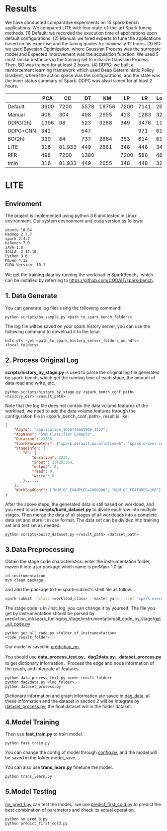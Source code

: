 # Results
We have conducted comparative experiments on 15 spark-bench applications. We compared LITE with four state-of-the-art Spark tuning methods. (1) Default: we
recorded the execution time of applications upon default configurations. (2) Manual: we hired experts to tune the applications based on his expertise and the tuning guides for maximally 12 hours. (3) BO: we used Bayesian Optimization, where Gaussian Process was the surrogate model and Expected Improvement was the acquisition function. We used 5 most similar instances in the training set to initialize Gaussian Process. Then, BO was trained for at least 2 hours. (4) DDPG: we built a reinforcement learning framework which
used Deep Deterministic Policy Gradient, where the action space was the configurations, and the state was the inner status summary of Spark. DDPG was also trained for at least 2 hours.

|          | PCA  | CC     | DT   | KM    | LP   | LR   | Logit | PR   | PO   | SP   | SCC  | SVD++ | SVM    | TS   | TC   |
|----------|------|--------|------|-------|------|------|-------|------|------|------|------|-------|--------|------|------|
| Default  | 3600 | 7200   | 5578 | 18756 | 7200 | 7141 | 2649  | 7200 | 7200 | 7200 | 7200 | 7200  | 7200   | 7200 | 7200 |
| Manual   | 408  | 304    | 498  | 2655  | 413  | 1283 | 324   | 4099 | 253  | 217  | 515  | 445   | 665    | 667  | 7200 |
| DDPG(2h) | 1396 | 98     | 523  | 3288  | 349  | 3476 | 1126  | 2553 | 395  | 7200 | 1095 | 7200  | 3600   | 1131 | 114  |
| DDPG+CNN | 342  |        | 547  |       |      | 971  | 617   |      |      |      |      |       | 1443   | 2030 |      |
| BO(2h)   | 339  | 84     | 737  | 2884  | 353  | 614  | 619   | 7200 | 249  | 168  | 586  | 423   | 675    | 1865 | 81   |
| LITE     | 316  | 81.933 | 449  | 2881  | 348  | 448  | 345   | 2184 | 116  | 145  | 316  | 352   | 456.97 | 325  | 65   |
| RFR      | 498  | 7200   | 1380 |       | 7200 | 588  | 480   | 7200 | 7200 | 7200 | 723  | 1560  | 660    | 336  | 7200 |
| tmin     | 316  | 81.933 | 449  | 2655  | 348  | 448  | 324   | 2184 | 116  | 145  | 316  | 352   | 456.97 | 325  | 65   |


# LITE 
## Enviroment

The project is implemented using python 3.6 and tested in Linux environment. Our system environment and cuda version as follows:

```
ubuntu 18.04
Hadoop 2.7.7
spark 2.4.7
HiBench 7.0
JAVA 1.8
SCALA  2.12.10
Python 3.6
Maven 4.15
CUDA Version: 10.1
```

We get the training data by running the workload in SparkBench，which can be installed by referring to https://github.com/CODAIT/spark-bench.

## 1. Data Generate


You can generate log files using the following command:

```
python scripts/bo_sample.py <path_to_spark_bench_folders>
```

The log file will be saved on your spark history server, you can use the following command to download it to the local.

```
hdfs dfs -get <path_to_spark_history_server_folders_on_hdfs> <local_folders>
```

## 2. Process Original Log
**scripts/history_by_stage.py** is used to parse the original log file generated by spark-bench, which get the running time of each stage, the amount of data read and write, etc.

```
python scripts/history_by_stage.py <spark_bench_conf_path> <history_dir> <result_path>
```

Note that the log file does not contain the data volume features of the workload, we need to add the data volume features through the configuration file in <spark_bench_conf_path>, result is like:

```json
{
	"AppId": "application_1616731661908_1527",
	"AppName": "SVM Classifier Example",
	"Duration": 23656,
	"SparkParameters": ["spark.default.parallelism=6", "spark.driver.cores=6"......],
	"StageInfo": {
		"0": {
			"duration": 3234,
			"input": 134283264,
			"output": 0,
			"read": 0,
			"write": 0
		}......
	},
	"WorkloadConf": ["NUM_OF_EXAMPLES=1600000", "NUM_OF_FEATURES=100"]
}
```

After the above steps, the generated data is still based on workload, and you need to use **scripts/build_dataset.py** to divide each row into multiple stages. Then merge the data of all stages of all workloads into a complete data set and store it in csv format. The data set can be divided into training set and test set as needed.

```
python scripts/build_dataset.py <result_path> <dataset_path>
```


## 3.Data Preprocessing

Obtain the stage code characteristics: enter the instrumentation folder, maven it into a jar package which name is preMain-1.0.jar 
```
cd instrumentation 
mvn clean package
```
and add  the package to the spark-submit's shell file as follow:
```sh
spark-submit --class <workload_class> --master yarn --conf "spark.executor.cores=4"  --conf "spark.executor.memory=5g" --conf "spark.driver.extraJavaOptions=-javaagent:<path_to_your_instrumentation_jar>/preMain-1.0.jar" <path_to_spark_bench>/<workload>/target/spark-example-1.0- SNAPSHOT.jar
```

The stage code is in /inst_log, you can change it by yourself; The file you get by instrumentation should be parsed by prediction_ml/spark_tuning/by_stage/instrumentation/all_code_by_stage/[get_all_code.py](https://github.com/cheyennelin/LITE/blob/main/prediction_ml/spark_tuning/by_stage/instrumentation/all_code_by_stage/get_all_code.py)

```
python get_all_code.py <folder_of_instrumentation> <code_reuslt_folder>
```

Our model is saved in [prediction_nn](https://github.com/cheyennelin/LITE/tree/main/prediction_nn),

You should use **data_process_text.py、dag2data.py、dataset_process.py** to get dictionary information、Process the edge and node information of the graph, and Integrate all features.

```
python data_process_text.py <code_reuslt_folder>
python dag2data.py <log_folder>
python dataset_process.py
```

Dictionary information and graph information  are saved in [dag_data](https://github.com/cheyennelin/LITE/tree/main/prediction_nn/dag_data), all these information and the dataset in section 2 will be Integrate by [dataset_process.py](https://github.com/cheyennelin/LITE/blob/main/prediction_nn/dataset_process.py), the final dataset will in the folder dataset.

## 4.Model Training

Then use **fast_train.py** to train model.

```
python fast_train.py
```

You can change the config of model through [config.py](https://github.com/cheyennelin/LITE/blob/main/prediction_nn/config.py), and the model will be saved in the folder model_save.

You can also use **trans_learn.py** finetune the model.

```
python trans_learn.py
```

## 5.Model Testing

[nn_pred_1.py](https://github.com/cheyennelin/LITE/blob/main/prediction_nn/nn_pred_1.py) can test the model，we use [predict_first_cold.py](https://github.com/cheyennelin/LITE/blob/main/prediction_nn/predict_first_cold.py) to predict the best combination of parameters and check its actual operation.

```
python nn_pred_8.py
python predict_first_cold.py
```
